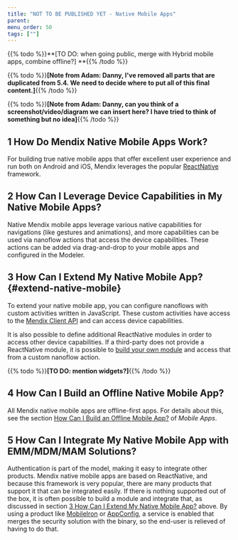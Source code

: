 ```yaml
---
title: "NOT TO BE PUBLISHED YET - Native Mobile Apps"
parent: 
menu_order: 50
tags: [""]
---
```


{{% todo %}}**[TO DO: when going public, merge with Hybrid mobile apps, combine offline?] **{{% /todo %}}

{{% todo %}}**[Note from Adam: Danny, I've removed all parts that are duplicated from 5.4. We need to decide where to put all of this final content.]**{{% /todo %}}

{{% todo %}}**[Note from Adam: Danny, can you think of a screenshot/video/diagram we can insert here? I have tried to think of something but no idea]**{{% /todo %}}

## 1 How Do Mendix Native Mobile Apps Work?

For building true native mobile apps that offer excellent user experience and run both on Android and iOS, Mendix leverages the popular [ReactNative](https://facebook.github.io/react-native/) framework. 

## 2 How Can I Leverage Device Capabilities in My Native Mobile Apps?

Native Mendix mobile apps leverage various native capabilities for navigations (like gestures and animations), and more capabilities can be used via nanoflow actions that access the device capabilities. These actions can be added via drag-and-drop to your mobile apps and configured in the Modeler. 

## 3 How Can I Extend My Native Mobile App? {#extend-native-mobile}

To extend your native mobile app, you can configure nanoflows with custom activities written in JavaScript. These custom activities have access to the [Mendix Client API](https://apidocs.mendix.com/7/client/) and can access device capabilities.

It is also possible to define additional ReactNative modules in order to access other device capabilities. If a third-party does not provide a ReactNative module, it is possible to [build your own module](https://facebook.github.io/react-native/docs/native-modules-ios.html) and access that from a custom nanoflow action.

{{% todo %}}**[TO DO: mention widgets?]**{{% /todo %}}

## 4 How Can I Build an Offline Native Mobile App?

All Mendix native mobile apps are offline-first apps. For details about this, see the section [How Can I Build an Offline Mobile App?](mobile-apps#build-offline) of *Mobile Apps*.

## 5 How Can I Integrate My Native Mobile App with EMM/MDM/MAM Solutions?

Authentication is part of the model, making it easy to integrate other products. Mendix native mobile apps are based on ReactNative, and because this framework is very popular, there are many products that support it that can be integrated easily. If there is nothing supported out of the box, it is often possible to build a module and integrate that, as discussed in section [3 How Can I Extend My Native Mobile App?](#extend-native-mobile) above. By using a product like [MobileIron](https://www.mobileiron.com/) or [AppConfig](https://www.appconfig.org/), a service is enabled that merges the security solution with the binary, so the end-user is relieved of having to do that.